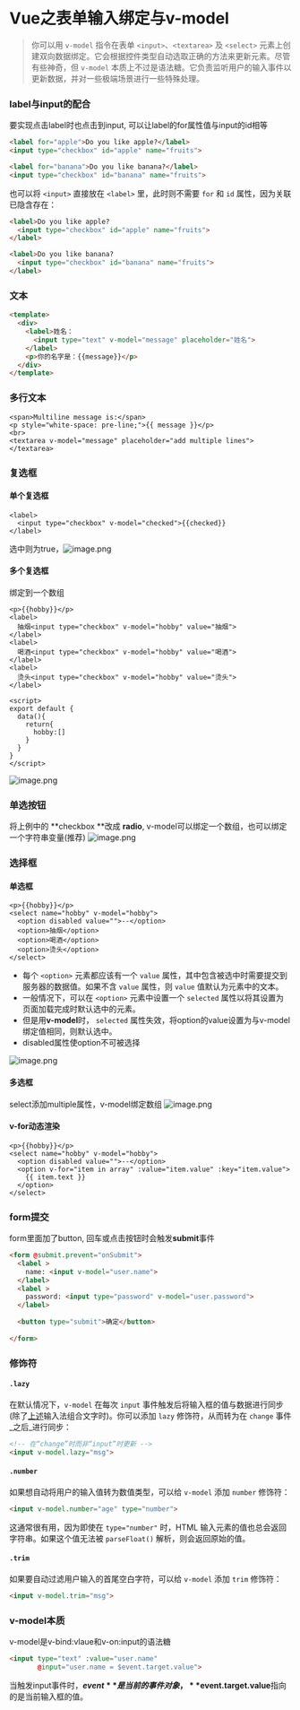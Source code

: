 # Vue之表单输入绑定与v-model

> 你可以用 `v-model` 指令在表单 `<input>`、`<textarea>` 及 `<select>` 元素上创建双向数据绑定。它会根据控件类型自动选取正确的方法来更新元素。尽管有些神奇，但 `v-model` 本质上不过是语法糖。它负责监听用户的输入事件以更新数据，并对一些极端场景进行一些特殊处理。

### label与input的配合
要实现点击label时也点击到input,
可以让label的for属性值与input的id相等
```html
<label for="apple">Do you like apple?</label>
<input type="checkbox" id="apple" name="fruits">

<label for="banana">Do you like banana?</label>
<input type="checkbox" id="banana" name="fruits">
```
也可以将 `<input>` 直接放在 `<label>` 里，此时则不需要 `for` 和 `id` 属性，因为关联已隐含存在：
```html
<label>Do you like apple?
  <input type="checkbox" id="apple" name="fruits">
</label>

<label>Do you like banana?
  <input type="checkbox" id="banana" name="fruits">
</label>
```
### 文本
```html
<template>
  <div>
    <label>姓名：
      <input type="text" v-model="message" placeholder="姓名">
    </label>
    <p>你的名字是：{{message}}</p>
  </div>
</template>
```
### 多行文本
```vue
<span>Multiline message is:</span>
<p style="white-space: pre-line;">{{ message }}</p>
<br>
<textarea v-model="message" placeholder="add multiple lines"></textarea>
```
### 复选框
#### 单个复选框
```vue
<label>
  <input type="checkbox" v-model="checked">{{checked}}
</label>
```
选中则为true，![image.png](https://cdn.nlark.com/yuque/0/2020/png/1753813/1599967049516-92283947-af1e-411c-a2ca-47f09f713eaf.png#align=left&display=inline&height=24&margin=%5Bobject%20Object%5D&name=image.png&originHeight=34&originWidth=84&size=707&status=done&style=none&width=59)
#### 多个复选框
绑定到一个数组
```vue
<p>{{hobby}}</p>
<label>
  抽烟<input type="checkbox" v-model="hobby" value="抽烟">
</label>
<label>
  喝酒<input type="checkbox" v-model="hobby" value="喝酒">
</label>
<label>
  烫头<input type="checkbox" v-model="hobby" value="烫头">
</label>
```
```vue
<script>
export default {
  data(){
    return{
      hobby:[]
    }
  }
}
</script>
```
![image.png](https://cdn.nlark.com/yuque/0/2020/png/1753813/1599967549161-2b373e0b-82ec-4bc7-b183-9c1bf5132992.png#align=left&display=inline&height=93&margin=%5Bobject%20Object%5D&name=image.png&originHeight=121&originWidth=263&size=3962&status=done&style=none&width=203)
### 单选按钮
将上例中的 **checkbox **改成 **radio**, v-model可以绑定一个数组，也可以绑定一个字符串变量(推荐)
![image.png](https://cdn.nlark.com/yuque/0/2020/png/1753813/1599967747062-5a2020df-8215-4247-b60b-74981ad6489d.png#align=left&display=inline&height=77&margin=%5Bobject%20Object%5D&name=image.png&originHeight=111&originWidth=291&size=3411&status=done&style=none&width=201)
### 选择框
#### 单选框
```vue
<p>{{hobby}}</p>
<select name="hobby" v-model="hobby">
  <option disabled value="">--</option>
  <option>抽烟</option>
  <option>喝酒</option>
  <option>烫头</option>
</select>
```

- 每个 `<option>` 元素都应该有一个 `value` 属性，其中包含被选中时需要提交到服务器的数据值。如果不含 `value` 属性，则 `value` 值默认为元素中的文本。
- 一般情况下，可以在 `<option>` 元素中设置一个 `selected` 属性以将其设置为页面加载完成时默认选中的元素。
- 但是用**v-model**时， `selected` 属性失效，将option的value设置为与v-model绑定值相同，则默认选中。
- disabled属性使option不可被选择

![image.png](https://cdn.nlark.com/yuque/0/2020/png/1753813/1599969571008-ca4f2f28-3765-4167-b402-50aece6ecbb6.png#align=left&display=inline&height=154&margin=%5Bobject%20Object%5D&name=image.png&originHeight=154&originWidth=151&size=4415&status=done&style=none&width=151)
#### 多选框
select添加multiple属性，v-model绑定数组
![image.png](https://cdn.nlark.com/yuque/0/2020/png/1753813/1599970070232-02c115a9-73d0-43e7-bf27-3a484ef2de91.png#align=left&display=inline&height=124&margin=%5Bobject%20Object%5D&name=image.png&originHeight=175&originWidth=228&size=4244&status=done&style=none&width=161)
#### v-for动态渲染
```vue
<p>{{hobby}}</p>
<select name="hobby" v-model="hobby">
  <option disabled value="">--</option>
  <option v-for="item in array" :value="item.value" :key="item.value">
    {{ item.text }}
  </option>
</select>
```
### form提交
form里面加了button, 回车或点击按钮时会触发**submit**事件
```html
<form @submit.prevent="onSubmit">
  <label >
    name: <input v-model="user.name">
  </label>
  <label >
    password: <input type="password" v-model="user.password">
  </label>
  
  <button type="submit">确定</button>
  
</form>
```
### 修饰符
#### `.lazy`
在默认情况下，`v-model` 在每次 `input` 事件触发后将输入框的值与数据进行同步 (除了[上述](https://cn.vuejs.org/v2/guide/forms.html#vmodel-ime-tip)输入法组合文字时)。你可以添加 `lazy` 修饰符，从而转为在 `change` 事件_之后_进行同步：
```html
<!-- 在“change”时而非“input”时更新 -->
<input v-model.lazy="msg">
```


#### `.number`
如果想自动将用户的输入值转为数值类型，可以给 `v-model` 添加 `number` 修饰符：
```html
<input v-model.number="age" type="number">
```
这通常很有用，因为即使在 `type="number"` 时，HTML 输入元素的值也总会返回字符串。如果这个值无法被 `parseFloat()` 解析，则会返回原始的值。


#### `.trim`
如果要自动过滤用户输入的首尾空白字符，可以给 `v-model` 添加 `trim` 修饰符：
```html
<input v-model.trim="msg">
```
### v-model本质
v-model是v-bind:vlaue和v-on:input的语法糖
```html
<input type="text" :value="user.name"
       @input="user.name = $event.target.value">
```
当触发input事件时，**$event**是当前的事件对象，**$event.target.value**指向的是当前输入框的值。
